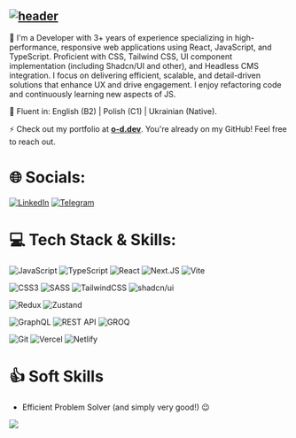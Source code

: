 ## [![header](https://capsule-render.vercel.app/api?type=waving&color=gradient&height=200&section=header&text=WEB%20DEVELOPER-nl-&animation=fadeIn&fontSize=90&desc=JS%20|%20TS%20|%20React%20|%20TypeScript%20|%20Next.js%20|%20Tailwind%20CSS&descSize=30)](https://o-d.dev/)
<div>
  <p>🌱 I'm a Developer with 3+ years of experience specializing in high-performance, responsive web applications using React, JavaScript, and TypeScript. Proficient with CSS, Tailwind CSS, UI component implementation (including Shadcn/UI and other), and Headless CMS integration. I focus on delivering efficient, scalable, and detail-driven solutions that enhance UX and drive engagement. I enjoy refactoring code and continuously learning new aspects of JS.</p>
  <p>💬 Fluent in: English (B2) | Polish (C1) | Ukrainian (Native).</p>
  <p>⚡ Check out my portfolio at <b><a href="https://cv.o-d.dev/" target="_blank">o-d.dev</a></b>. You're already on my GitHub! Feel free to reach out.</p>
</div>

# 🌐 Socials:
[![LinkedIn](https://img.shields.io/badge/LinkedIn-0077B5?style=for-the-badge&logo=linkedin&logoColor=white)](https://www.linkedin.com/in/od-/)
[![Telegram](https://img.shields.io/badge/Telegram-2CA5E0?style=for-the-badge&logo=telegram&logoColor=white)](https://t.me/Sanekx_Arcs)

# 💻 Tech Stack & Skills:

<!-- Core Languages & Frameworks -->
![JavaScript](https://img.shields.io/badge/javascript-%23323330.svg?style=for-the-badge&logo=javascript&logoColor=%23F7DF1E)
![TypeScript](https://img.shields.io/badge/typescript-%23007ACC.svg?style=for-the-badge&logo=typescript&logoColor=white)
![React](https://img.shields.io/badge/react-%2320232a.svg?style=for-the-badge&logo=react&logoColor=%2361DAFB)
![Next.JS](https://img.shields.io/badge/Next-black?style=for-the-badge&logo=next.js&logoColor=white)
![Vite](https://img.shields.io/badge/vite-%23646CFF.svg?style=for-the-badge&logo=vite&logoColor=white)

<!-- Styling -->
![CSS3](https://img.shields.io/badge/css3-%231572B6.svg?style=for-the-badge&logo=css3&logoColor=white)
![SASS](https://img.shields.io/badge/SASS-hotpink.svg?style=for-the-badge&logo=SASS&logoColor=white)
![TailwindCSS](https://img.shields.io/badge/tailwindcss-%2338B2AC.svg?style=for-the-badge&logo=tailwind-css&logoColor=white)
![shadcn/ui](https://img.shields.io/badge/shadcn%2Fui-000000?style=for-the-badge&logo=shadcnui&logoColor=white)

<!-- State Management -->
![Redux](https://img.shields.io/badge/redux-%23593d88.svg?style=for-the-badge&logo=redux&logoColor=white)
![Zustand](https://img.shields.io/badge/Zustand-724949?style=for-the-badge&logo=zustand&logoColor=white)

<!-- API / Data -->
![GraphQL](https://img.shields.io/badge/GraphQL-E10098?style=for-the-badge&logo=graphql&logoColor=white)
![REST API](https://img.shields.io/badge/REST%20API-black?style=for-the-badge&logoColor=white)
![GROQ](https://img.shields.io/badge/GROQ-F03E2F?style=for-the-badge&logoColor=white)

<!-- Tools & Deployment -->
![Git](https://img.shields.io/badge/git-%23F05033.svg?style=for-the-badge&logo=git&logoColor=white)
![Vercel](https://img.shields.io/badge/vercel-%23000000.svg?style=for-the-badge&logo=vercel&logoColor=white)
![Netlify](https://img.shields.io/badge/netlify-%2300C7B7.svg?style=for-the-badge&logo=netlify&logoColor=white)

# 👍 Soft Skills
- Efficient Problem Solver (and simply very good!) 😉

[![](https://visitcount.itsvg.in/api?id=SanekxArcs&label=Profile%20Views&icon=5&pretty=true)](https://visitcount.itsvg.in)
